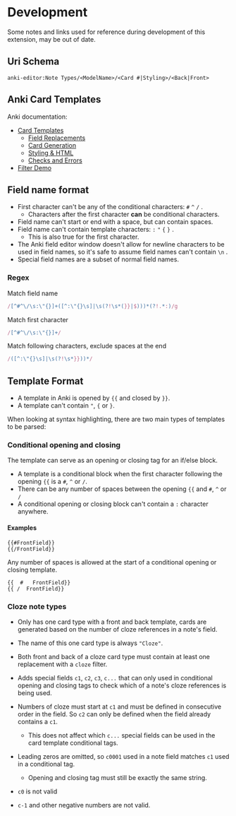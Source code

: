 # Development

Some notes and links used for reference during development of this extension, may be out of date.

##  Uri Schema
`anki-editor:Note Types/<ModelName>/<Card #|Styling>/<Back|Front>`

## Anki Card Templates
Anki documentation:
- [Card Templates](https://docs.ankiweb.net/templates/intro.html)
  - [Field Replacements](https://docs.ankiweb.net/templates/fields.html)
  - [Card Generation](https://docs.ankiweb.net/templates/generation.html)
  - [Styling & HTML](https://docs.ankiweb.net/templates/generation.html)
  - [Checks and Errors](https://docs.ankiweb.net/templates/errors.html)
- [Filter Demo](https://github.com/ankitects/anki-addons/blob/main/demos/field_filter/__init__.py)

## Field name format

- First character can't be any of the conditional characters: `#` `^` `/` .
  - Characters after the first character **can** be conditional characters.
- Field name can't start or end with a space, but can contain spaces.
- Field name can't contain template characters: `:` `"` `{` `}` .
  - This is also true for the first character.
- The Anki field editor window doesn't allow for newline characters to be used in field names, so it's safe to assume field names can't contain `\n` .
- Special field names are a subset of normal field names.

### Regex

Match field name

```javascript
/[^#^\/\s:\"{}]+([^:\"{}\s]|\s(?!\s*(}}|$)))*(?!.*:)/g
```

Match first character

```javascript
/[^#^\/\s:\"{}]+/

```

Match following characters, exclude spaces at the end

```javascript
/([^:\"{}\s]|\s(?!\s*}}))*/
```

## Template Format

- A template in Anki is opened by `{{` and closed by `}}`.
- A template can't contain `"`, `{` or `}`. 

When looking at syntax highlighting, there are two main types of templates to be parsed:

### Conditional opening and closing
The template can serve as an opening or closing tag for an if/else block.

- A template is a conditional block when the first character following the opening `{{` is a `#`, `^` or `/`.
- There can be any number of spaces between the opening `{{` and `#`, `^` or `/`
- A conditional opening or closing block can't contain a `:` character anywhere.

#### Examples
```
{{#FrontField}}
{{/FrontField}}
```

Any number of spaces is allowed at the start of a conditional opening or closing template.

```
{{  #   FrontField}}
{{ /  FrontField}}
```

### Cloze note types
- Only has one card type with a front and back template, cards are generated based on the number of cloze references in a note's field.
- The name of this one card type is always `"Cloze"`.
- Both front and back of a cloze card type must contain at least one replacement with a `cloze` filter.

- Adds special fields `c1`, `c2`, `c3`, `c...` that can only used in conditional opening and closing tags to check which of a note's cloze references is being used.
- Numbers of cloze must start at `c1` and must be defined in consecutive order in the field. So `c2` can only be defined when the field already contains a `c1`.
  - This does not affect which `c...` special fields can be used in the card template conditional tags.
- Leading zeros are omitted, so `c0001` used in a note field matches `c1` used in a conditional tag.
  - Opening and closing tag must still be exactly the same string.
- `c0` is not valid
- `c-1` and other negative numbers are not valid.